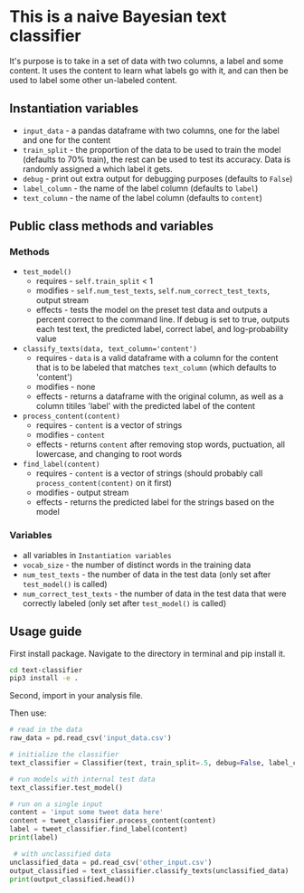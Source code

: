 # This is a naive Bayesian text classifier

It's purpose is to take in a set of data with two columns, a label and some content. It uses the content to learn what labels go with it, and can then be used to label some other un-labeled content.

## Instantiation variables

* `input_data` - a pandas dataframe with two columns, one for the label and one for the content
* `train_split` - the proportion of the data to be used to train the model (defaults to 70% train), the rest can be used to test its accuracy. Data is randomly assigned a which label it gets.
* `debug` - print out extra output for debugging purposes (defaults to `False`)
* `label_column` - the name of the label column (defaults to `label`)
* `text_column` - the name of the label column (defaults to `content`)

## Public class methods and variables

### Methods

* `test_model()`
  * requires - `self.train_split` < 1
  * modifies - `self.num_test_texts`, `self.num_correct_test_texts`, output stream
  * effects - tests the model on the preset test data and outputs a percent correct to the command line. If debug is set to true, outputs each test text, the predicted label, correct label, and log-probability value
* `classify_texts(data, text_column='content')`
  * requires - `data` is a valid dataframe with a column for the content that is to be labeled that matches `text_column` (which defaults to 'content')
  * modifies - none
  * effects - returns a dataframe with the original column, as well as a column titiles 'label' with the predicted label of the content
* `process_content(content)`
  * requires - `content` is a vector of strings
  * modifies - `content`
  * effects - returns `content` after removing stop words, puctuation, all lowercase, and changing to root words
* `find_label(content)`
  * requires - `content` is a vector of strings (should probably call `process_content(content)` on it first)
  * modifies - output stream
  * effects - returns the predicted label for the strings based on the model

### Variables

* all variables in `Instantiation variables`
* `vocab_size` - the number of distinct words in the training data
* `num_test_texts` - the number of data in the test data (only set after `test_model()` is called)
* `num_correct_test_texts` - the number of data in the test data that were correctly labeled (only set after `test_model()` is called)

## Usage guide

First install package. Navigate to the directory in terminal and pip install it.

```bash
cd text-classifier
pip3 install -e .
```

Second, import in your analysis file.

Then use:

```python
# read in the data
raw_data = pd.read_csv('input_data.csv')

# initialize the classifier
text_classifier = Classifier(text, train_split=.5, debug=False, label_column='label', text_column='content')

# run models with internal test data
text_classifier.test_model()

# run on a single input
content = 'input some tweet data here'
content = tweet_classifier.process_content(content)
label = tweet_classifier.find_label(content)
print(label)

 # with unclassified data
unclassified_data = pd.read_csv('other_input.csv')
output_classified = text_classifier.classify_texts(unclassified_data)
print(output_classified.head())
```
